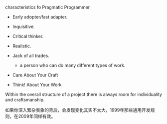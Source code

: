 characteristics fo Pragmatic Programmer
- Early adopter/fast adapter.
- Inquisitive.
- Critical thinker.
- Realistic.
- Jack of all trades.
    - a person who can do many different types of work.

- Care About Your Craft
- Think! About Your Work

Within the overall structure of a project there is always room for individuality and craftsmanship.

如果你深入繁杂表象的背后，会发现变化其实不太大，1999年那些通用开发规则，在2009年同样有效。

